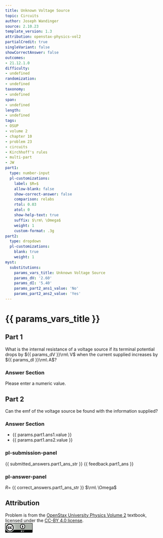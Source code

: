 ```yaml
---
title: Unknown Voltage Source
topic: Circuits
author: Joseph Wandinger
source: 2.10.23
template_version: 1.3
attribution: openstax-physics-vol2
partialCredit: true
singleVariant: false
showCorrectAnswer: false
outcomes:
- 21.12.1.0
difficulty:
- undefined
randomization:
- undefined
taxonomy:
- undefined
span:
- undefined
length:
- undefined
tags:
- OSUP
- volume 2
- chapter 10
- problem 23
- circuits
- Kirchhoff's rules
- multi-part
- JW
part1:
  type: number-input
  pl-customizations:
    label: $R=$
    allow-blank: false
    show-correct-answer: false
    comparison: relabs
    rtol: 0.03
    atol: 0
    show-help-text: true
    suffix: $\rm\ \Omega$
    weight: 1
    custom-format: .3g
part2:
  type: dropdown
  pl-customizations:
    blank: true
    weight: 1
myst:
  substitutions:
    params_vars_title: Unknown Voltage Source
    params_dV: '2.60'
    params_dI: '5.40'
    params_part2_ans1_value: 'No'
    params_part2_ans2_value: 'Yes'
---
```

# {{ params_vars_title }}

## Part 1

What is the internal resistance of a voltage source if its terminal potential drops by ${{ params_dV }}\rm\ V$ when the current supplied increases by ${{ params_dI }}\rm\ A$?

### Answer Section

Please enter a numeric value.

## Part 2

Can the emf of the voltage source be found with the information supplied?

### Answer Section

- {{ params.part1.ans1.value }}
- {{ params.part1.ans2.value }}

### pl-submission-panel

{{ submitted_answers.part1_ans_str }}
{{ feedback.part1_ans }}

### pl-answer-panel

$R=$ {{ correct_answers.part1_ans_str }} $\rm\ \Omega$

## Attribution

Problem is from the [OpenStax University Physics Volume 2](https://openstax.org/details/books/university-physics-volume-2) textbook, licensed under the [CC-BY 4.0 license](https://creativecommons.org/licenses/by/4.0/).<br>![Image representing the Creative Commons 4.0 BY license.](https://raw.githubusercontent.com/firasm/bits/master/by.png)